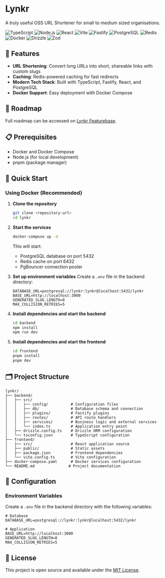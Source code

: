 # Lynkr

A truly useful OSS URL Shortener for small to medium sized organisations.

![TypeScript](https://img.shields.io/badge/TypeScript-007ACC?style=for-the-badge&logo=typescript&logoColor=white)
![Node.js](https://img.shields.io/badge/Node.js-339933?style=for-the-badge&logo=node.js&logoColor=white)
![React](https://img.shields.io/badge/React-20232A?style=for-the-badge&logo=react&logoColor=61DAFB)
![Vite](https://img.shields.io/badge/Vite-646CFF?style=for-the-badge&logo=vite&logoColor=white)
![Fastify](https://img.shields.io/badge/Fastify-000000?style=for-the-badge&logo=fastify&logoColor=white)
![PostgreSQL](https://img.shields.io/badge/PostgreSQL-316192?style=for-the-badge&logo=postgresql&logoColor=white)
![Redis](https://img.shields.io/badge/Redis-DC382D?style=for-the-badge&logo=redis&logoColor=white)
![Docker](https://img.shields.io/badge/Docker-2496ED?style=for-the-badge&logo=docker&logoColor=white)
![Drizzle](https://img.shields.io/badge/Drizzle-C5F74F?style=for-the-badge&logo=drizzle&logoColor=black)
![Zod](https://img.shields.io/badge/Zod-3E67B1?style=for-the-badge&logo=zod&logoColor=white)

## 🚀 Features

- **URL Shortening**: Convert long URLs into short, shareable links with custom slugs
- **Caching**: Redis-powered caching for fast redirects
- **Modern Tech Stack**: Built with TypeScript, Fastify, React, and PostgreSQL
- **Docker Support**: Easy deployment with Docker Compose

## 🎯 Roadmap
Full roadmap can be accessed on [Lynkr Featurebase](https://lynkr.featurebase.app/roadmap).

## 📋 Prerequisites

- Docker and Docker Compose
- Node.js (for local development)
- pnpm (package manager)

## 🚀 Quick Start

### Using Docker (Recommended)

1. **Clone the repository**

   ```bash
   git clone <repository-url>
   cd lynkr
   ```

2. **Start the services**

   ```bash
   docker-compose up -d
   ```

   This will start:
   - PostgreSQL database on port 5432
   - Redis cache on port 6432
   - PgBouncer connection pooler

3. **Set up environment variables**
   Create a `.env` file in the backend directory:

   ```env
   DATABASE_URL=postgresql://lynkr:lynkr@localhost:5432/lynkr
   BASE_URL=http://localhost:3000
   GENERATED_SLUG_LENGTH=8
   MAX_COLLISION_RETRIES=5
   ```

4. **Install dependencies and start the backend**

   ```bash
   cd backend
   npm install
   npm run dev
   ```

5. **Install dependencies and start the frontend**

   ```bash
   cd frontend
   pnpm install
   pnpm dev
   ```

## 🗂️ Project Structure

```text
lynkr/
├── backend/
│   ├── src/
│   │   ├── config/          # Configuration files
│   │   ├── db/              # Database schema and connection
│   │   ├── plugins/         # Fastify plugins
│   │   ├── routes/          # API route handlers
│   │   ├── services/        # Business logic and external services
│   │   └── index.ts         # Application entry point
│   ├── drizzle.config.ts    # Drizzle ORM configuration
│   └── tsconfig.json        # TypeScript configuration
├── frontend/
│   ├── src/                 # React application source
│   ├── public/              # Static assets
│   ├── package.json         # Frontend dependencies
│   └── vite.config.ts       # Vite configuration
├── docker-compose.yaml      # Docker services configuration
└── README.md               # Project documentation
```

## 🔧 Configuration

### Environment Variables

Create a `.env` file in the backend directory with the following variables:

```env
# Database
DATABASE_URL=postgresql://lynkr:lynkr@localhost:5432/lynkr

# Application
BASE_URL=http://localhost:3000
GENERATED_SLUG_LENGTH=8
MAX_COLLISION_RETRIES=5
```

## 📝 License

This project is open source and available under the [MIT License](LICENSE).
